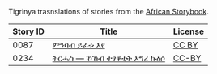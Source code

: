 Tigrinya trasnslations of stories from the [African Storybook](https://my.africanstorybook.org).

Story ID | Title | License
-------- | ----- | -------
0087 | [ምንባብ ይፈቱ እየ](http://africanstorybook.org/reader.php?id=18334&d=0&a=1) | [CC BY](https://creativecommons.org/licenses/by/3.0/)
0234 | [ትርሓስ — ኾኸብ ተፃዋቲት እግሪ ኩዕሶ](http://africanstorybook.org/reader.php?id=18977&d=0&a=1) | [CC-BY](https://creativecommons.org/licenses/by/3.0/)
